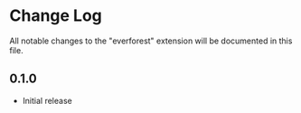 # Change Log

All notable changes to the "everforest" extension will be documented in this file.

## 0.1.0

- Initial release
